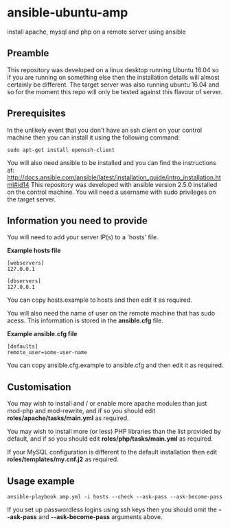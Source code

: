 # ansible-ubuntu-amp
install apache, mysql and php on a remote server using ansible

## Preamble
This repository was developed on a linux desktop running Ubuntu 16.04 so if you are running on something else then the installation details will almost certainly be different.
The target server was also running ubuntu 16.04 and so for the moment this repo will only be tested against this flavour of server.

## Prerequisites
In the unlikely event that you don't have an ssh client on your control machine then you can install it using the following command:
```
sudo apt-get install openssh-client
```
You will also need ansible to be installed and you can find the instructions at: http://docs.ansible.com/ansible/latest/installation_guide/intro_installation.html#id14
This repository was developed with ansible version 2.5.0 installed on the control machine.
You will need a username with sudo privileges on the target server.

## Information you need to provide
You will need to add your server IP(s) to a 'hosts' file.

**Example hosts file**
```
[webservers]
127.0.0.1

[dbservers]
127.0.0.1
```
You can copy hosts.example to hosts and then edit it as required.

You will also need the name of user on the remote machine that has sudo acess. This information is stored in the **ansible.cfg** file.

**Example ansible.cfg file**
```
[defaults]
remote_user=some-user-name
```
You can copy ansible.cfg.example to ansible.cfg and then edit it as required.

## Customisation

You may wish to install and / or enable more apache modules than just mod-php and mod-rewrite, and if so you
should edit **roles/apache/tasks/main.yml** as required.

You may wish to install more (or less) PHP libraries than the list provided by default, and if so you
should edit **roles/php/tasks/main.yml** as required.

If your MySQL configuration is different to the default installation then edit **roles/templates/my.cnf.j2** as required.

## Usage example
```
ansible-playbook amp.yml -i hosts --check --ask-pass --ask-become-pass
```
If you set up passwordless logins using ssh keys then you should omit the **--ask-pass** and **--ask-become-pass** arguments above.

